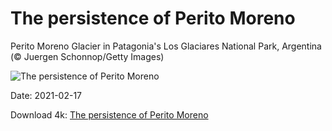 # The persistence of Perito Moreno

Perito Moreno Glacier in Patagonia's Los Glaciares National Park, Argentina (© Juergen Schonnop/Getty Images)

![The persistence of Perito Moreno](https://bing.com/th?id=OHR.PeritoMorenoArgentina_EN-US6161367346_UHD.jpg&rf=LaDigue_UHD.jpg&pid=hp&w=1024&h=576)

Date: 2021-02-17

Download 4k: [The persistence of Perito Moreno](https://bing.com/th?id=OHR.PeritoMorenoArgentina_EN-US6161367346_UHD.jpg&rf=LaDigue_UHD.jpg&pid=hp&w=3840&h=2160)

